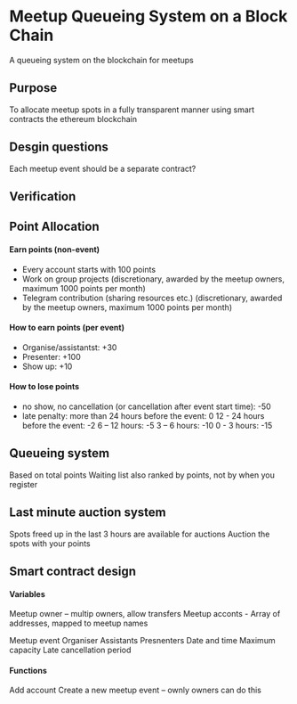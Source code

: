 # Meetup Queueing System on a Block Chain
A queueing system on the blockchain for meetups

## Purpose

To allocate meetup spots in a fully transparent manner using smart contracts the ethereum blockchain


## Desgin questions
Each meetup event should be a separate contract?

## Verification

## Point Allocation
#### Earn points (non-event)
- Every account starts with 100 points 
- Work on group projects (discretionary, awarded by the meetup owners, maximum 1000 points per month) 
- Telegram contribution (sharing resources etc.) (discretionary, awarded by the meetup owners, maximum 1000 points per month) 

#### How to earn points (per event)
- Organise/assistantst: +30 
- Presenter: +100 
- Show up: +10 

#### How to lose points
- no show, no cancellation (or cancellation after event start time): -50
- late penalty:
more than 24 hours before the event: 0 
12 - 24 hours before the event: -2 
6 – 12 hours: -5 
3 – 6 hours: -10 
0 - 3 hours: -15 

## Queueing system
Based on total points
Waiting list also ranked by points, not by when you register

## Last minute auction system
Spots freed up in the last 3 hours are available for auctions
Auction the spots with your points


## Smart contract design

#### Variables
Meetup owner – multip owners, allow transfers
Meetup acconts - Array of addresses, mapped to meetup names

Meetup event
Organiser
Assistants
Presnenters
Date and time
Maximum capacity
Late cancellation period


####  Functions
Add account
Create a new meetup event – ownly owners can do this


